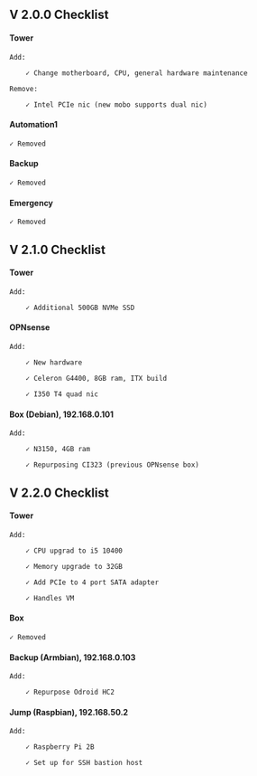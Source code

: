 ## V 2.0.0 Checklist

#### Tower

    Add:
    
        ✓ Change motherboard, CPU, general hardware maintenance
        
    Remove:
    
        ✓ Intel PCIe nic (new mobo supports dual nic)

#### Automation1

    ✓ Removed

#### Backup

    ✓ Removed
   

#### Emergency

    ✓ Removed


## V 2.1.0 Checklist

#### Tower

    Add:
    
        ✓ Additional 500GB NVMe SSD

#### OPNsense

    Add:
    
        ✓ New hardware
        
        ✓ Celeron G4400, 8GB ram, ITX build
        
        ✓ I350 T4 quad nic
        
#### Box (Debian), 192.168.0.101

    Add:
    
        ✓ N3150, 4GB ram
        
        ✓ Repurposing CI323 (previous OPNsense box)

## V 2.2.0 Checklist

#### Tower

    Add:
    
        ✓ CPU upgrad to i5 10400
        
        ✓ Memory upgrade to 32GB
    
        ✓ Add PCIe to 4 port SATA adapter
        
        ✓ Handles VM
        
#### Box

    ✓ Removed
    
#### Backup (Armbian), 192.168.0.103

    Add:
    
        ✓ Repurpose Odroid HC2
        
#### Jump (Raspbian), 192.168.50.2

    Add:
    
        ✓ Raspberry Pi 2B
        
        ✓ Set up for SSH bastion host
